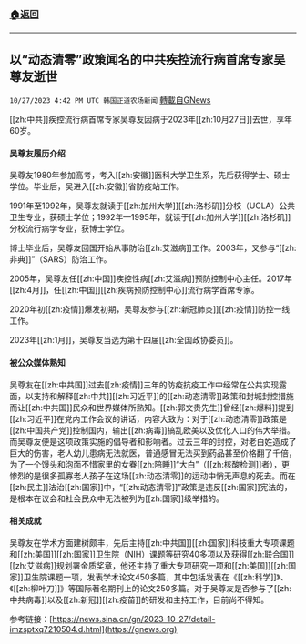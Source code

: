 ###  [:house:返回](README.md)
---


## 以“动态清零”政策闻名的中共疾控流行病首席专家吴尊友逝世
`10/27/2023 4:42 PM UTC 韩国正道农场新闻` [轉載自GNews](https://gnews.org/articles/1889250)

  

[[zh:中共]]疾控流行病首席专家吴尊友因病于2023年[[zh:10月27日]]去世，享年60岁。

  


#### **吴尊友履历介绍**

  

吴尊友1980年参加高考，考入[[zh:安徽]]医科大学卫生系，先后获得学士、硕士学位。毕业后，吴进入[[zh:安徽]]省防疫站工作。

1991年至1992年，吴尊友就读于[[zh:加州大学]][[zh:洛杉矶]]分校（UCLA）公共卫生专业，获硕士学位；1992年—1995年，就读于[[zh:加州大学]][[zh:洛杉矶]]分校流行病学专业，获博士学位。

博士毕业后，吴尊友回国开始从事防治[[zh:艾滋病]]工作。2003年，又参与“[[zh:非典]]”（SARS）防治工作。

2005年，吴尊友任[[zh:中国]]疾控性病[[zh:艾滋病]]预防控制中心主任。2017年[[zh:4月]]，任[[zh:中国]][[zh:疾病预防控制中心]]流行病学首席专家。

2020年初[[zh:疫情]]爆发初期，吴尊友参与[[zh:新冠肺炎]][[zh:疫情]]防控一线工作。

2023年[[zh:1月]]，吴尊友当选为第十四届[[zh:全国政协委员]]。

  



#### **被公众媒体熟知**

  
吴尊友在[[zh:中共国]]过去[[zh:疫情]]三年的防疫抗疫工作中经常在公共实现露面，以支持和解释[[zh:中共]][[zh:习近平]]的[[zh:动态清零]]政策和封城封控措施而让[[zh:中共国]]民众和世界媒体所熟知。[[zh:郭文贵先生]]曾经[[zh:爆料]]提到[[zh:习近平]]在党内工作会议的讲话，内容大致为：对于[[zh:动态清零]]政策是[[zh:中国共产党]]控制国内，输出[[zh:病毒]]搞乱欧美以及优化人口的伟大举措。而吴尊友便是这项政策实施的倡导者和影响者。过去三年的封控，对老白姓造成了巨大的伤害，老人幼儿患病无法就医，普通感冒无法买到药品甚至价格翻了千倍，为了一个馒头和泡面不惜家里的女眷[[zh:陪睡]]“大白”（[[zh:核酸检测]]者），更惨烈的是很多孤寡老人孩子在这场[[zh:动态清零]]的运动中悄无声息的死去。而在[[zh:民主]]法治[[zh:国家]]中，“[[zh:动态清零]]”政策是违反[[zh:国家]]宪法的，是根本在议会和社会民众中无法被列为[[zh:国家]]级举措的。

  


#### **相关成就**

  

吴尊友在学术方面建树颇丰，先后主持[[zh:中共国]][[zh:国家]]科技重大专项课题和[[zh:美国]][[zh:国家]]卫生院（NIH）课题等研究40多项以及获得[[zh:联合国]][[zh:艾滋病]]规划署金质奖章，他还主持了重大专项研究一项和[[zh:美国]][[zh:国家]]卫生院课题一项，发表学术论文450多篇，其中包括发表在《[[zh:科学]]》、《[[zh:柳叶刀]]》等国际著名期刊上的论文250多篇。对于吴尊友是否参与了[[zh:中共病毒]]以及[[zh:新冠]][[zh:疫苗]]的研发和主持工作，目前尚不得知。

参考链接：[https://news.sina.cn/gn/2023-10-27/detail-imzsptxq7210504.d.html](https://gnews.org)

